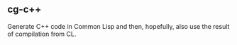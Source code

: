 cg-c++
------

Generate C++ code in Common Lisp and then, hopefully, also use the result of compilation
from CL.
